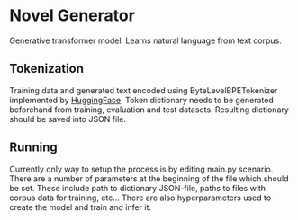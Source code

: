 # Novel Generator
Generative transformer model.
Learns natural language from text corpus.

## Tokenization
Training data and generated text encoded using ByteLevelBPETokenizer implemented by [HuggingFace](https://github.com/huggingface/tokenizers).
Token dictionary needs to be generated beforehand from training, evaluation and test datasets. Resulting dictionary should be saved into JSON file.

## Running
Currently only way to setup the process is by editing main.py scenario.
There are a number of parameters at the beginning of the file which should be set.
These include path to dictionary JSON-file, paths to files with corpus data for training, etc...
There are also hyperparameters used to create the model and train and infer it.
